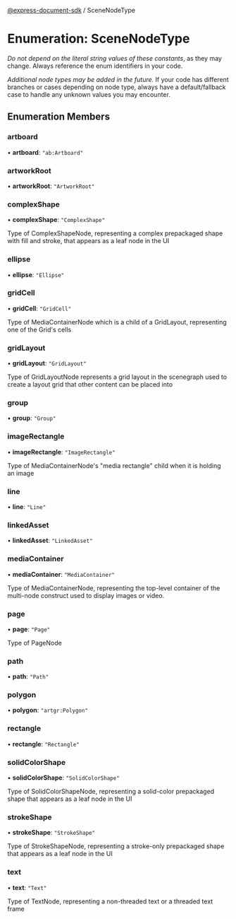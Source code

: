 [@express-document-sdk](../overview.md) / SceneNodeType

# Enumeration: SceneNodeType

<InlineAlert slots="text" variant="warning"/>

_Do not depend on the literal string values of these constants_, as they may change. Always reference the enum identifiers in your code.

<InlineAlert slots="text" variant="warning"/>

_Additional node types may be added in the future._ If your code has different branches or cases depending on node type,
always have a default/fallback case to handle any unknown values you may encounter.

## Enumeration Members

### artboard

• **artboard**: `"ab:Artboard"`

<HorizontalLine />

### artworkRoot

• **artworkRoot**: `"ArtworkRoot"`

<HorizontalLine />

### complexShape

• **complexShape**: `"ComplexShape"`

Type of ComplexShapeNode, representing a complex prepackaged shape with fill and stroke, that appears as a leaf node in the UI

<HorizontalLine />

### ellipse

• **ellipse**: `"Ellipse"`

<HorizontalLine />

### gridCell

• **gridCell**: `"GridCell"`

Type of MediaContainerNode which is a child of a GridLayout, representing one of the Grid's cells

<HorizontalLine />

### gridLayout

• **gridLayout**: `"GridLayout"`

Type of GridLayoutNode represents a grid layout in the scenegraph used to create a layout grid that other content can be placed into

<HorizontalLine />

### group

• **group**: `"Group"`

<HorizontalLine />

### imageRectangle

• **imageRectangle**: `"ImageRectangle"`

Type of MediaContainerNode's "media rectangle" child when it is holding an image

<HorizontalLine />

### line

• **line**: `"Line"`

<HorizontalLine />

### linkedAsset

• **linkedAsset**: `"LinkedAsset"`

<HorizontalLine />

### mediaContainer

• **mediaContainer**: `"MediaContainer"`

Type of MediaContainerNode, representing the top-level container of the multi-node construct used to display images or video.

<HorizontalLine />

### page

• **page**: `"Page"`

Type of PageNode

<HorizontalLine />

### path

• **path**: `"Path"`

<HorizontalLine />

### polygon

• **polygon**: `"artgr:Polygon"`

<HorizontalLine />

### rectangle

• **rectangle**: `"Rectangle"`

<HorizontalLine />

### solidColorShape

• **solidColorShape**: `"SolidColorShape"`

Type of SolidColorShapeNode, representing a solid-color prepackaged shape that appears as a leaf node in the UI

<HorizontalLine />

### strokeShape

• **strokeShape**: `"StrokeShape"`

Type of StrokeShapeNode, representing a stroke-only prepackaged shape that appears as a leaf node in the UI

<HorizontalLine />

### text

• **text**: `"Text"`

Type of TextNode, representing a non-threaded text or a threaded text frame
